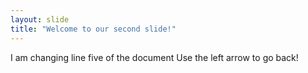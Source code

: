 ```yaml
---
layout: slide
title: "Welcome to our second slide!"
---
```

I am changing line five of the document 
Use the left arrow to go back!

